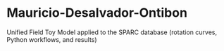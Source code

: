 # Mauricio-Desalvador-Ontibon
Unified Field Toy Model applied to the SPARC database (rotation curves, Python workflows, and results)
